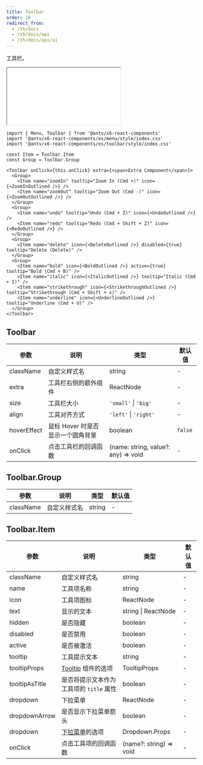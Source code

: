 ```yaml
---
title: Toolbar
order: 10
redirect_from:
  - /zh/docs
  - /zh/docs/api
  - /zh/docs/api/ui
---
```


工具栏。

<iframe src="/demos/api/ui/toolbar/basic"></iframe>

```tsx
import { Menu, Toolbar } from '@antv/x6-react-components'
import '@antv/x6-react-components/es/menu/style/index.css'
import '@antv/x6-react-components/es/toolbar/style/index.css'

const Item = Toolbar.Item
const Group = Toolbar.Group

<Toolbar onClick={this.onClick} extra={<span>Extra Component</span>}>
  <Group>
    <Item name="zoomIn" tooltip="Zoom In (Cmd +)" icon={<ZoomInOutlined />} />
    <Item name="zoomOut" tooltip="Zoom Out (Cmd -)" icon={<ZoomOutOutlined />} />
  </Group>
  <Group>
    <Item name="undo" tooltip="Undo (Cmd + Z)" icon={<UndoOutlined />} />
    <Item name="redo" tooltip="Redo (Cmd + Shift + Z)" icon={<RedoOutlined />} />
  </Group>
  <Group>
    <Item name="delete" icon={<DeleteOutlined />} disabled={true} tooltip="Delete (Delete)" />
  </Group>
  <Group>
    <Item name="bold" icon={<BoldOutlined />} active={true} tooltip="Bold (Cmd + B)" />
    <Item name="italic" icon={<ItalicOutlined />} tooltip="Italic (Cmd + I)" />
    <Item name="strikethrough" icon={<StrikethroughOutlined />} tooltip="Strikethrough (Cmd + Shift + x)" />
    <Item name="underline" icon={<UnderlineOutlined />} tooltip="Underline (Cmd + U)" />
  </Group>
</Toolbar>
```

## Toolbar

| 参数 | 说明 | 类型 | 默认值 |
| --- | --- | --- | --- |
| className | 自定义样式名 | string | - |
| extra | 工具栏右侧的额外组件 | ReactNode | - |
| size | 工具栏大小 | `'small'` \| `'big'` | - |
| align | 工具对齐方式 | `'left'` \| `'right'` | - |
| hoverEffect | 鼠标 Hover 时是否显示一个圆角背景 | boolean | `false` |
| onClick | 点击工具栏的回调函数 | (name: string, value?: any) => void | - |

## Toolbar.Group

| 参数      | 说明         | 类型   | 默认值 |
| --------- | ------------ | ------ | ------ |
| className | 自定义样式名 | string | -      |

## Toolbar.Item

| 参数 | 说明 | 类型 | 默认值 |
| --- | --- | --- | --- |
| className | 自定义样式名 | string | - |
| name | 工具项名称 | string | - |
| icon | 工具项图标 | ReactNode | - |
| text | 显示的文本 | string \| ReactNode | - |
| hidden | 是否隐藏 | boolean | - |
| disabled | 是否禁用 | boolean | - |
| active | 是否被激活 | boolean | - |
| tooltip | 工具提示文本 | string | - |
| tooltipProps | [Tooltip](https://ant.design/components/tooltip-cn/) 组件的选项 | TooltipProps | - |
| tooltipAsTitle | 是否将提示文本作为工具项的 `title` 属性 | boolean | - |
| dropdown | 下拉菜单 | ReactNode | - |
| dropdownArrow | 是否显示下拉菜单箭头 | boolean | - |
| dropdown | [下拉菜单](/zh/docs/api/ui/dropdown)的选项 | Dropdown.Props | - |
| onClick | 点击工具项的回调函数 | (name?: string) => void | - |
